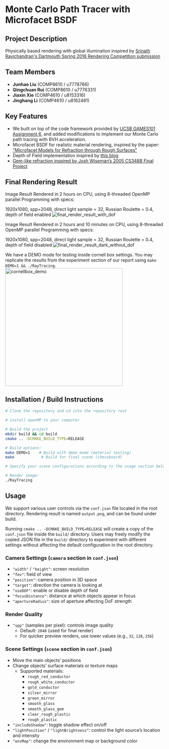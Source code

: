 # Monte Carlo Path Tracer with Microfacet BSDF

## Project Description
Physically based rendering with global illumination inspired by [Srinath Ravichandran's Dartmouth Spring 2016 Rendering Competition submission](https://www.cs.dartmouth.edu/~rendering-competition/sp2016/submissions/srinathravichandran/final.html)

## Team Members
- **Junhao Liu** (COMP8610 / u7778766)
- **Qingchuan Rui** (COMP8610 / u7776331)
- **Jiaxin Xie** (COMP4610 / u8153316)
- **Jinghang Li** (COMP4610 / u8162481)

## Key Features
- We built on top of the code framework provided by [UCSB GAMES101 Assignment 6](https://sites.cs.ucsb.edu/~lingqi/teaching/games101.html), and added modifications to implement our Monte Carlo path tracing with BVH acceleration.
- Microfacet BSDF for realistic material rendering, inspired by the paper: ["Microfacet Models for Refraction through Rough Surfaces"](https://www.graphics.cornell.edu/~bjw/microfacetbsdf.pdf)
- Depth of Field implementation inspired by [this blog](https://blog.demofox.org/2018/07/04/pathtraced-depth-of-field-bokeh/)
- [Gem-like refraction inspired by Josh Wiseman’s 2005 CS348B Final Project](https://graphics.stanford.edu/courses/cs348b-competition/cs348b-05/gems2/index.html)

## Final Rendering Result
Image Result Rendered in 2 hours on CPU, using 8-threaded OpenMP parallel Programming with specs: 

1920x1080, spp=2048, direct light sample = 32, Russian Roulette = 0.4, depth of field enabled
![final_render_result_with_dof](https://github.com/user-attachments/assets/3ed90044-718c-4778-9419-fbfd3bba1bd0)

Image Result Rendered in 2 hours and 10 minutes on CPU, using 8-threaded OpenMP parallel Programming with specs: 

1920x1080, spp=2048, direct light sample = 32, Russian Roulette = 0.4, depth of field disabled
![final_render_result_dark_without_dof](https://github.com/user-attachments/assets/60c3b617-04d4-4a52-ab85-825ec163bd50)

We have a DEMO mode for testing inside cornell box settings. You may replicate the results from the experiment section of our report using `make DEMO=1 && ./RayTracing`.  
<img width="373" alt="cornellbox_demo" src="https://github.com/user-attachments/assets/8429e95e-f5f7-4447-bb2e-d59852eb6374" />


## Installation / Build Instructions

```bash
# Clone the repository and cd into the repository root

# install openMP to your computer

# Build the project
mkdir build && cd build
cmake .. -DCMAKE_BUILD_TYPE=RELEASE

# Build options:
make DEMO=1    # Build with demo mode (material testing)
make            # Build for final scene (chessboard)

# Specify your scene configurations according to the usage section below.

# Render image:
./RayTracing
```
## Usage

We support various user controls via the `conf.json` file located in the root directory. Rendering result is named `output.png`, and can be found under build.

Running `cmake .. -DCMAKE_BUILD_TYPE=RELEASE` will create a copy of the `conf.json` file inside the `build/` directory. Users may freely modify the copied JSON file in the `build/` directory to experiment with different settings without affecting the default configuration in the root directory.

### Camera Settings (`camera` section in `conf.json`)
- `"width"` / `"height"`: screen resolution
- `"fov"`: field of view
- `"position"`: camera position in 3D space
- `"target"`: direction the camera is looking at
- `"useDOF"`: enable or disable depth of field
- `"focusDistance"`: distance at which objects appear in focus
- `"apertureRadius"`: size of aperture affecting DoF strength

### Render Quality
- `"spp"` (samples per pixel): controls image quality
  - Default: `2048` (used for final render)
  - For quicker preview renders, use lower values (e.g., `32`, `128`, `256`)

### Scene Settings (`scene` section in `conf.json`)
- Move the main objects’ positions
- Change objects’ surface materials or texture maps  
  - Supported materials:
    - `rough_red_conductor`
    - `rough_white_conductor`
    - `gold_conductor`
    - `silver_mirror`
    - `green_mirror`
    - `smooth_glass`
    - `smooth_glass_gem`
    - `clear_rough_plastic`
    - `rough_plastic`
- `"includeShadow"`: toggle shadow effect on/off
- `"lightPosition"` / `"lightBrightness"`: control the light source’s location and intensity
- `"envMap"`: change the environment map or background color

